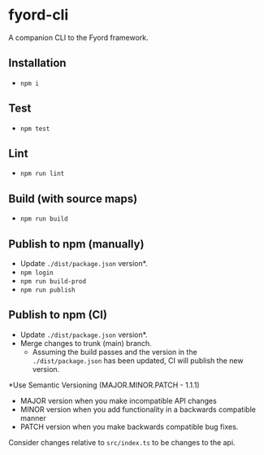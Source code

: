 # fyord-cli
A companion CLI to the Fyord framework.

## Installation
- `npm i`

## Test
- `npm test`

## Lint
- `npm run lint`

## Build (with source maps)
- `npm run build`

## Publish to npm (manually)
- Update `./dist/package.json` version*.
- `npm login`
- `npm run build-prod`
- `npm run publish`

## Publish to npm (CI)
- Update `./dist/package.json` version*.
- Merge changes to trunk (main) branch.
  - Assuming the build passes and the version in the `./dist/package.json` has been updated, CI will publish the new version.

*Use Semantic Versioning (MAJOR.MINOR.PATCH - 1.1.1)
- MAJOR version when you make incompatible API changes
- MINOR version when you add functionality in a backwards compatible manner
- PATCH version when you make backwards compatible bug fixes.

Consider changes relative to `src/index.ts` to be changes to the api.
